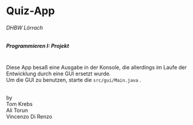 # Quiz-App
###### DHBW Lörrach
 
##### Programmieren I: Projekt

\
 Diese App besaß eine Ausgabe in der Konsole, die allerdings im Laufe der Entwicklung durch eine GUI ersetzt wurde.\
 Um die GUI zu benutzen, starte die `src/gui/Main.java` .
 
 \
 by\
 Tom Krebs\
 Ali Torun\
 Vincenzo Di Renzo
